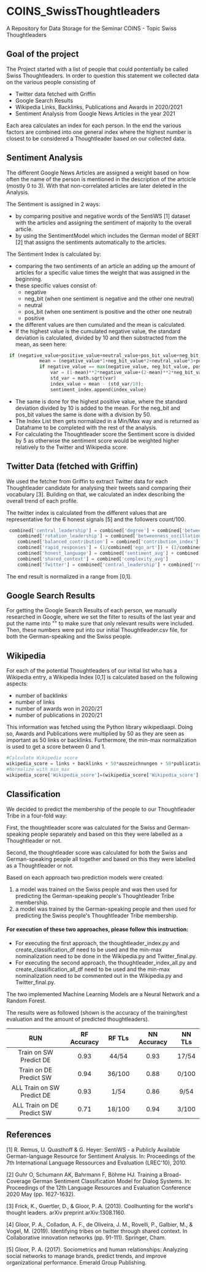 # COINS_SwissThoughtleaders
A Repository for Data Storage for the Seminar COINS - Topic Swiss Thoughtleaders 

## Goal of the project
The Project started with a list of people that could pontentially be called Swiss Thoughtleaders. In order to question this statement we collected data on the various people 
consisting of 

- Twitter data fetched with Griffin
- Google Search Results
- Wikipedia Links, Backlinks, Publications and Awards in 2020/2021
- Sentiment Analysis from Google News Articles in the year 2021

Each area calculates an index for each person. In the end the various factors are combined into one general index where the highest number is closest to be considered a Thoughtleader based on our collected data. 

## Sentiment Analysis
The different Google News Articles are assigned a weight based on how often the name of the person is mentioned in the description of the artcicle (mostly 0 to 3). With that non-correlated articles are later deleted in the Analysis. 

The Sentiment is assigned in 2 ways: 
- by comparing positive and negative words of the SentiWS [1] dataset with the articles and assigning the sentiment of majority to the overall article. 
- by using the SentimentModel which includes the German model of BERT [2] that assigns the sentiments automatically to the articles. 

The Sentiment Index is calculated by: 
- comparing the two sentiments of an article an adding up the amount of articles for a specific value times the weight that was assigned in the beginning.
- these specific values consist of:
  - negative
  - neg_bit (when one sentiment is negative and the other one neutral) 
  - neutral
  - pos_bit (when one sentiment is positive and the other one neutral) 
  - positive 
- the different values are then cumulated and the mean is calculated. 
- If the highest value is the cumulated negative value, the standard deviation is calculated, divided by 10 and then substracted from the mean, as seen here:

```python
 if (negative_value+positive_value+neutral_value+pos_bit_value+neg_bit_value) > 0: 
            mean = (negative_value*1+neg_bit_value*2+neutral_value*3+pos_bit_value*4+positive_value*5)/(negative_value+positive_value+neutral_value+pos_bit_value+neg_bit_value)
            if negative_value == max(negative_value, neg_bit_value, positive_value, pos_bit_value, neutral_value):
                var = (1-mean)**2*negative_value+(2-mean)**2*neg_bit_value+(3-mean)**2*neutral_value+(4-mean)**2*pos_bit_value+(5-mean)**2*positive_value
                std_var = math.sqrt(var)
                index_value = mean - (std_var/10); 
                sentiment_index.append(index_value)
```
- The same is done for the highest positive value, where the standard deviation divided by 10 is added to the mean. For the neg_bit and pos_bit values the same is done with a division by 50.
- The Index List then gets normalized in a Min/Max way and is returned as Dataframe to be completed with the rest of the analysis.
- For calculating the Thoughtleader score the Sentiment score is divided by 5 as otherwise the sentiment score would be weighted higher relatively to the Twitter and Wikipedia score.

## Twitter Data (fetched with Griffin)
We used the fetcher from Griffin to extract Twitter data for each Thoughtleader candidate for analysing their tweets sand comparing their vocabulary [3]. Building on that, we calculated an index describing the overall trend of each profile. 

The twitter index is calculated from the different values that are representative for the 6 honest signals [5] and the followers count/100. 

```python
 combined['central_leadership'] = combined['degree'] + combined['betweenness']
    combined['rotation_leadership'] = combined['betweenness_oscillation']
    combined['balanced_contribution'] = combined['contribution_index']
    combined['rapid_responses'] = (1/combined['ego_art']) + (1/combined['ego_nudges']) + (1/combined['alter_nudges']) + (1/combined['alter_art'])
    combined['honest_language'] = combined['sentiment_avg'] + combined['emotionality_avg']
    combined['shared_context'] = combined['complexity_avg']
    combined['Twitter'] = combined['central_leadership'] + combined['rotation_leadership'] + combined['balanced_contribution'] + combined['rapid_responses'] + combined['honest_language'] + combined['shared_context']+(combined['followers_count']/100)
```
The end result is normalized in a range from [0,1].

## Google Search Results
For getting the Google Search Results of each person, we manually researched in Google, where we set the filter to results of the last year and put the name into "" to make sure that only relevant results were included. Then, these numbers were put into our initial Thoughtleader.csv file, for both the German-speaking and the Swiss people.

## Wikipedia
For each of the potential Thoughtleaders of our initial list who has a Wikipedia entry, a Wikipedia Index [0,1] is calculated based on the following aspects:
  - number of backlinks 
  - number of links
  - number of awards won in 2020/21
  - number of publications in 2020/21

This information was fetched using the Python library wikipediaapi. Doing so, Awards and Publications were multiplied by 50 as they are seen as important as 50 links or backlinks. Furthermore, the min-max normalization is used to get a score between 0 and 1.

```python
#Calculate Wikipedia score
wikipedia_score = links + backlinks + 50*auszeichnungen + 50*publications
#Normalize with min_max
wikipedia_score['Wikipedia_score']=(wikipedia_score['Wikipedia_score']-wikipedia_score['Wikipedia_score'].min())/(wikipedia_score['Wikipedia_score'].max()-wikipedia_score['Wikipedia_score'].min())
```

## Classification
We decided to predict the membership of the people to our Thoughtleader Tribe in a four-fold way:

First, the thoughtleader score was calculated for the Swiss and German-speaking people separately and based on this they were labelled as a Thoughtleader or not. 

Second, the thoughtleader score was calculated for both the Swiss and German-speaking people all together and based on this they were labelled as a Thoughtleader or not.

Based on each approach two prediction models were created: 
  1. a model was trained on the Swiss people and was then used for predicting the German-speaking people's Thoughtleader Tribe membership.
  2. a model was trained by the German-speaking people and then used for predicting the Swiss people's Thoughtleader Tribe membership.

#### For execution of these two approaches, please follow this instruction:
  - For executing the first approach, the thoughtleader_index.py and create_classification_df need to be used and the min-max nominalization need to be done in the Wikipedia.py     and Twitter_final.py.
  - For executing the second approach, the thoughtleader_index_all.py and create_classification_all_df need to be used and the min-max nominalization need to be commented out in     the Wikipedia.py and Twitter_final.py.

The two implemented Machine Learning Models are a Neural Network and a Random Forest.

The results were as followed (shown is the accuracy of the training/test evaluation and the amount of predicted thoughtleaders).



 |            RUN              |   RF Accuracy    |      RF TLs      |   NN Accuracy    |      NN TLs    | 
 |          :---:              |      :---:       |      :---:       |      :---:       |       :---:    |
 | Train on SW Predict DE      |       0.93       |       44/54      |       0.93       |       17/54    | 
 | Train on DE Predict SW      |       0.94       |      36/100      |       0.88       |       0/100    |         
 | ALL Train on SW Predict DE  |       0.93       |        1/54      |       0.86       |        9/54    |
 | ALL Train on DE Predict SW  |       0.71       |      18/100      |       0.94       |       3/100    |              



## References
<a id="1">[1]</a> 
R. Remus, U. Quasthoff & G. Heyer: SentiWS - a Publicly Available German-language Resource for Sentiment Analysis. 
In: Proceedings of the 7th International Language Ressources and Evaluation (LREC'10), 2010.

<a id="2">[2]</a> 
Guhr O, Schumann AK, Bahrmann F, Böhme HJ. Training a Broad-Coverage German Sentiment Classification Model for Dialog Systems. 
In: Proceedings of the 12th Language Resources and Evaluation Conference 2020 May (pp. 1627-1632).

<a id="3">[3]</a> 
Frick, K., Guertler, D., & Gloor, P. A. (2013). Coolhunting for the world's thought leaders. arXiv preprint arXiv:1308.1160.

<a id="4">[4]</a> 
Gloor, P. A., Colladon, A. F., de Oliveira, J. M., Rovelli, P., Galbier, M., & Vogel, M. (2019). Identifying tribes on twitter through shared context. In Collaborative innovation networks (pp. 91-111). Springer, Cham.

<a id="5">[5]</a> 
Gloor, P. A. (2017). Sociometrics and human relationships: Analyzing social networks to manage brands, predict trends, and improve organizational performance. Emerald Group Publishing.
